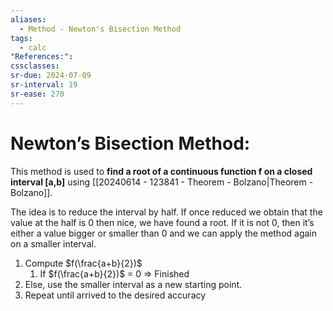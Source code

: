 ```yaml
---
aliases:
  - Method - Newton's Bisection Method
tags:
  - calc
"References:": 
cssclasses: 
sr-due: 2024-07-09
sr-interval: 19
sr-ease: 270
---
```

# Newton’s Bisection Method: 

This method is used to **find a root of a continuous function f on a closed interval \[a,b\]** using [[20240614 - 123841 - Theorem - Bolzano|Theorem - Bolzano]]. 

The idea is to reduce the interval by half. If once reduced we obtain that the value at the half is 0 then nice, we have found a root. If it is not 0, then it’s either a value bigger or smaller than 0 and we can apply the method again on a smaller interval. 

1. Compute $f(\frac{a+b}{2})$ 
	1. If $f(\frac{a+b}{2})$ = 0 => Finished
2. Else, use the smaller interval as a new starting point. 
3. Repeat until arrived to the desired accuracy



